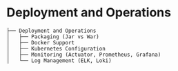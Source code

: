 # Deployment and Operations

```
├── Deployment and Operations
│   ├── Packaging (Jar vs War)
│   ├── Docker Support
│   ├── Kubernetes Configuration
│   ├── Monitoring (Actuator, Prometheus, Grafana)
│   └── Log Management (ELK, Loki)
```
